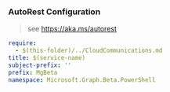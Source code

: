 ### AutoRest Configuration

> see https://aka.ms/autorest

``` yaml
require:
  - $(this-folder)/../CloudCommunications.md
title: $(service-name)
subject-prefix: ''
prefix: MgBeta
namespace: Microsoft.Graph.Beta.PowerShell
```
